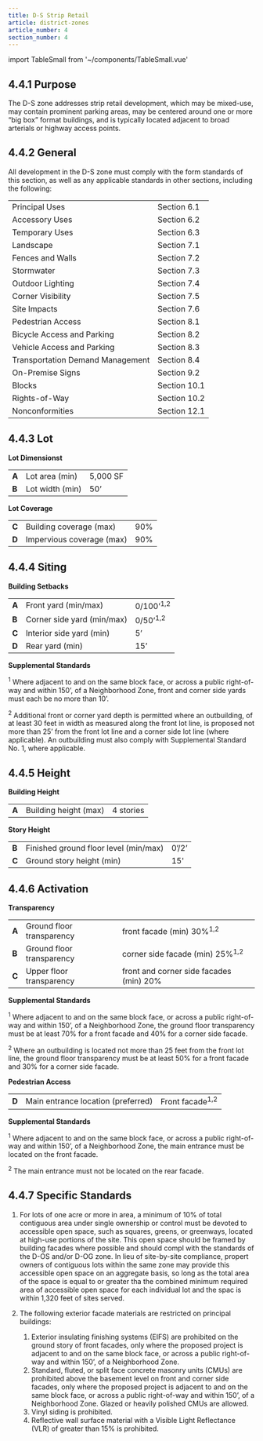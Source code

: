 ```yaml
---
title: D-S Strip Retail
article: district-zones
article_number: 4
section_number: 4
---
```


import TableSmall from '~/components/TableSmall.vue'

## 4.4.1 Purpose

The D-S zone addresses strip retail development, which may be mixed-use, may contain prominent parking areas, may be centered around one or more “big box” format buildings, and is typically located adjacent to broad arterials or highway access points.

## 4.4.2 General

All development in the D-S zone must comply with the form standards of this section, as well as any applicable standards in other sections, including the following:

<TableSmall>

|                                  |              |
| -------------------------------- | ------------ |
| Principal Uses                   | Section 6.1  |
| Accessory Uses                   | Section 6.2  |
| Temporary Uses                   | Section 6.3  |
| Landscape                        | Section 7.1  |
| Fences and Walls                 | Section 7.2  |
| Stormwater                       | Section 7.3  |
| Outdoor Lighting                 | Section 7.4  |
| Corner Visibility                | Section 7.5  |
| Site Impacts                     | Section 7.6  |
| Pedestrian Access                | Section 8.1  |
| Bicycle Access and Parking       | Section 8.2  |
| Vehicle Access and Parking       | Section 8.3  |
| Transportation Demand Management | Section 8.4  |
| On-Premise Signs                 | Section 9.2  |
| Blocks                           | Section 10.1 |
| Rights-of-Way                    | Section 10.2 |
| Nonconformities                  | Section 12.1 |

</TableSmall>

## 4.4.3 Lot

**Lot Dimensionst**

<TableSmall>

|       |                 |          |
| ----- | --------------- | -------- |
| **A** | Lot area (min)  | 5,000 SF |
| **B** | Lot width (min) | 50’      |

</TableSmall>

**Lot Coverage**

<TableSmall>

|       |                           |     |
| ----- | ------------------------- | --- |
| **C** | Building coverage (max)   | 90% |
| **D** | Impervious coverage (max) | 90% |

</TableSmall>

## 4.4.4 Siting

**Building Setbacks**

<TableSmall>

|       |                            |                      |
| ----- | -------------------------- | -------------------- |
| **A** | Front yard (min/max)       | 0/100’<sup>1,2</sup> |
| **B** | Corner side yard (min/max) | 0/50’<sup>1,2</sup>  |
| **C** | Interior side yard (min)   | 5’                   |
| **D** | Rear yard (min)            | 15’                  |

</TableSmall>

**Supplemental Standards**

<sup>1</sup> Where adjacent to and on the same block face, or across a public right-of-way and within 150’, of a Neighborhood Zone, front and corner side yards must each be no more than 10’.

<sup>2</sup> Additional front or corner yard depth is permitted where an outbuilding, of at least 30 feet in width as measured along the front lot line, is proposed not more than 25’ from the front lot line and a corner side lot line (where applicable). An outbuilding must also comply with Supplemental Standard No. 1, where applicable.

## 4.4.5 Height

**Building Height**

<TableSmall>

|       |                       |           |
| ----- | --------------------- | --------- |
| **A** | Building height (max) | 4 stories |

</TableSmall>

**Story Height**

<TableSmall>

|       |                                       |       |
| ----- | ------------------------------------- | ----- |
| **B** | Finished ground floor level (min/max) | 0’/2’ |
| **C** | Ground story height (min)             | 15'   |

</TableSmall>

## 4.4.6 Activation

**Transparency**

<TableSmall>

|       |                           |                                            |
| ----- | ------------------------- | ------------------------------------------ |
| **A** | Ground floor transparency | front facade (min) 30%<sup>1,2</sup>       |
| **B** | Ground floor transparency | corner side facade (min) 25%<sup>1,2</sup> |
| **C** | Upper floor transparency  | front and corner side facades (min) 20%    |

</TableSmall>

**Supplemental Standards**

<sup>1</sup> Where adjacent to and on the same block face, or across a public right-of-way and within 150’, of a Neighborhood Zone, the ground floor transparency must be at least 70% for a front facade and 40% for a corner side facade.

<sup>2</sup> Where an outbuilding is located not more than 25 feet from the front lot line, the ground floor transparency must be at least 50% for a front facade and 30% for a corner side facade.

**Pedestrian Access**

<TableSmall>

|       |                                    |                            |
| ----- | ---------------------------------- | -------------------------- |
| **D** | Main entrance location (preferred) | Front facade<sup>1,2</sup> |

</TableSmall>

**Supplemental Standards**

<sup>1</sup> Where adjacent to and on the same block face, or across a public right-of-way and within 150’, of a Neighborhood Zone, the main entrance must be located on the front facade.

<sup>2</sup> The main entrance must not be located on the rear facade.

## 4.4.7 Specific Standards

1. For lots of one acre or more in area, a minimum of 10% of total contiguous area under single ownership or control must be devoted to accessible open space, such as squares, greens, or greenways, located at high-use portions of the site. This open space should be framed by building facades where possible and should compl with the standards of the D-OS and/or D-OG zone. In lieu of site-by-site compliance, propert owners of contiguous lots within the same zone may provide this accessible open space on an aggregate basis, so long as the total area of the space is equal to or greater tha the combined minimum required area of accessible open space for each individual lot and the spac is within 1,320 feet of sites served.
2. The following exterior facade materials are restricted on principal buildings:

   1. Exterior insulating finishing systems (EIFS) are prohibited on the ground story of front facades, only where the proposed project is adjacent to and on the same block face, or across a public right-of-way and within 150’, of a Neighborhood Zone.
   2. Standard, fluted, or split face concrete masonry units (CMUs) are prohibited above the basement level on front and corner side facades, only where the proposed project is adjacent to and on the same block face, or across a public right-of-way and within 150’, of a Neighborhood Zone. Glazed or heavily polished CMUs are allowed.
   3. Vinyl siding is prohibited.
   4. Reflective wall surface material with a Visible Light Reflectance (VLR) of greater than 15% is prohibited.
